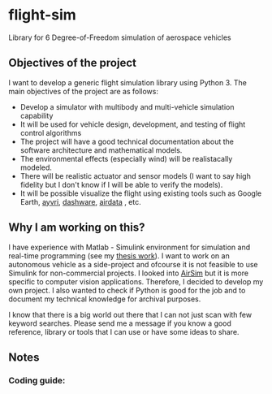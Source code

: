 # flight-sim
Library for 6 Degree-of-Freedom simulation of aerospace vehicles

## Objectives of the project
I want to develop a generic flight simulation library using Python 3. The main objectives of the project are as follows:
* Develop a simulator with multibody and multi-vehicle simulation capability
* It will be used for vehicle design, development, and testing of flight control algorithms
* The project will have a good technical documentation about the software architecture and mathematical models.
* The environmental effects (especially wind) will be realistacally modeled.
* There will be realistic actuator and sensor models (I want to say high fidelity but I don't know if I will be able to verify the models).
* It will be possible visualize the flight using existing tools such as Google Earth, [ayvri](https://ayvri.com), [dashware](http://www.dashware.net/), [airdata](https://airdata.com) , etc.

## Why I am working on this?
I have experience with Matlab - Simulink environment for simulation and real-time programming (see my [thesis work](https://github.com/alpmarangoz/thesis-work)). I want to work on an autonomous vehicle as a side-project and ofcourse it is not feasible to use Simulink for non-commercial projects. I looked into [AirSim](https://github.com/microsoft/AirSim) but it is more specific to computer vision applications. Therefore, I decided to develop my own project. I also wanted to check if Python is good for the job and to document my technical knowledge for archival purposes.

I know that there is a big world out there that I can not just scan with few keyword searches. Please send me a message if you know a good reference, library or tools that I can use or have some ideas to share.  

## Notes
### Coding guide: <script src="https://gist.github.com/alpmarangoz/2e872fca25cf752db85242d7b9974c45.js"></script>
